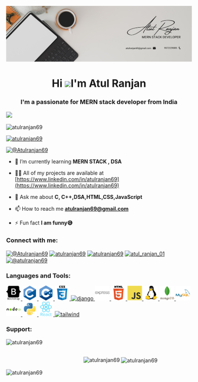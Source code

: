 ![logo](https://github.com/atulranjan69/atulranjan69/blob/main/Atul%20Ranjan.png)
<h1 align="center">Hi <img src="https://raw.githubusercontent.com/MartinHeinz/MartinHeinz/master/wave.gif" height="30" widhth="30">I'm Atul Ranjan</h1>
<h3 align="center">I'm a passionate for MERN stack developer from India</h3>
<img src="https://user-images.githubusercontent.com/55389276/140866485-8fb1c876-9a8f-4d6a-98dc-08c4981eaf70.gif">
<p align="left"> <img src="https://komarev.com/ghpvc/?username=atulranjan69&label=Profile%20views&color=0e75b6&style=flat" alt="atulranjan69" /> </p>

<p align="left"> <a href="https://github.com/ryo-ma/github-profile-trophy"><img src="https://github-profile-trophy.vercel.app/?username=atulranjan69" alt="atulranjan69" /></a> </p>

<p align="left"> <a href="https://twitter.com/@raunakk56445988" target="blank"><img src="https://img.shields.io/twitter/follow/Atulranjan69?logo=twitter&style=for-the-badge" alt="@Atulranjan69" /></a> </p>

- 🌱 I’m currently learning **MERN STACK , DSA**

- 👨‍💻 All of my projects are available at [https://www.linkedin.com/in/atulranjan69](https://www.linkedin.com/in/atulranjan69)

- 💬 Ask me about **C, C++,DSA,HTML,CSS,JavaScript**

- 📫 How to reach me **atulranjan69@gmail.com**

- ⚡ Fun fact **I am funny😅**

<h3 align="left">Connect with me:</h3>
<p align="left">
<a href="https://twitter.com/@Atulranjan69" target="blank"><img align="center" src="https://raw.githubusercontent.com/rahuldkjain/github-profile-readme-generator/master/src/images/icons/Social/twitter.svg" alt="@Atulranjan69" height="30" width="40" /></a>
<a href="https://linkedin.com/in/atulranjan69" target="blank"><img align="center" src="https://raw.githubusercontent.com/rahuldkjain/github-profile-readme-generator/master/src/images/icons/Social/linked-in-alt.svg" alt="atulranjan69" height="30" width="40" /></a>
<a href="https://fb.com/atulranjan69" target="blank"><img align="center" src="https://raw.githubusercontent.com/rahuldkjain/github-profile-readme-generator/master/src/images/icons/Social/facebook.svg" alt="atulranjan69" height="30" width="40" /></a>
<a href="https://instagram.com/atul_ranjan_01" target="blank"><img align="center" src="https://raw.githubusercontent.com/rahuldkjain/github-profile-readme-generator/master/src/images/icons/Social/instagram.svg" alt="atul_ranjan_01" height="30" width="40" /></a>
<a href="https://www.hackerrank.com/@atulranjan69" target="blank"><img align="center" src="https://raw.githubusercontent.com/rahuldkjain/github-profile-readme-generator/master/src/images/icons/Social/hackerrank.svg" alt="@atulranjan69" height="30" width="40" /></a>
</p>

<h3 align="left">Languages and Tools:</h3>
<p align="left"> <a href="https://getbootstrap.com" target="_blank" rel="noreferrer"> <img src="https://raw.githubusercontent.com/devicons/devicon/master/icons/bootstrap/bootstrap-plain-wordmark.svg" alt="bootstrap" width="40" height="40"/> </a> <a href="https://www.cprogramming.com/" target="_blank" rel="noreferrer"> <img src="https://raw.githubusercontent.com/devicons/devicon/master/icons/c/c-original.svg" alt="c" width="40" height="40"/> </a> <a href="https://www.w3schools.com/cpp/" target="_blank" rel="noreferrer"> <img src="https://raw.githubusercontent.com/devicons/devicon/master/icons/cplusplus/cplusplus-original.svg" alt="cplusplus" width="40" height="40"/> </a> <a href="https://www.w3schools.com/css/" target="_blank" rel="noreferrer"> <img src="https://raw.githubusercontent.com/devicons/devicon/master/icons/css3/css3-original-wordmark.svg" alt="css3" width="40" height="40"/> </a> <a href="https://www.djangoproject.com/" target="_blank" rel="noreferrer"> <img src="https://cdn.worldvectorlogo.com/logos/django.svg" alt="django" width="40" height="40"/> </a> <a href="https://expressjs.com" target="_blank" rel="noreferrer"> <img src="https://raw.githubusercontent.com/devicons/devicon/master/icons/express/express-original-wordmark.svg" alt="express" width="40" height="40"/> </a> <a href="https://www.w3.org/html/" target="_blank" rel="noreferrer"> <img src="https://raw.githubusercontent.com/devicons/devicon/master/icons/html5/html5-original-wordmark.svg" alt="html5" width="40" height="40"/> </a> <a href="https://developer.mozilla.org/en-US/docs/Web/JavaScript" target="_blank" rel="noreferrer"> <img src="https://raw.githubusercontent.com/devicons/devicon/master/icons/javascript/javascript-original.svg" alt="javascript" width="40" height="40"/> </a> <a href="https://www.linux.org/" target="_blank" rel="noreferrer"> <img src="https://raw.githubusercontent.com/devicons/devicon/master/icons/linux/linux-original.svg" alt="linux" width="40" height="40"/> </a> <a href="https://www.mongodb.com/" target="_blank" rel="noreferrer"> <img src="https://raw.githubusercontent.com/devicons/devicon/master/icons/mongodb/mongodb-original-wordmark.svg" alt="mongodb" width="40" height="40"/> </a> <a href="https://www.mysql.com/" target="_blank" rel="noreferrer"> <img src="https://raw.githubusercontent.com/devicons/devicon/master/icons/mysql/mysql-original-wordmark.svg" alt="mysql" width="40" height="40"/> </a> <a href="https://nodejs.org" target="_blank" rel="noreferrer"> <img src="https://raw.githubusercontent.com/devicons/devicon/master/icons/nodejs/nodejs-original-wordmark.svg" alt="nodejs" width="40" height="40"/> </a> <a href="https://www.python.org" target="_blank" rel="noreferrer"> <img src="https://raw.githubusercontent.com/devicons/devicon/master/icons/python/python-original.svg" alt="python" width="40" height="40"/> </a> <a href="https://reactjs.org/" target="_blank" rel="noreferrer"> <img src="https://raw.githubusercontent.com/devicons/devicon/master/icons/react/react-original-wordmark.svg" alt="react" width="40" height="40"/> </a> <a href="https://tailwindcss.com/" target="_blank" rel="noreferrer"> <img src="https://www.vectorlogo.zone/logos/tailwindcss/tailwindcss-icon.svg" alt="tailwind" width="40" height="40"/> </a> </p>

<h3 align="left">Support:</h3>
<p><a href="https://www.buymeacoffee.com/atulranjan69"> <img align="left" src="https://cdn.buymeacoffee.com/buttons/v2/default-yellow.png" height="50" width="210" alt="atulranjan69" /></a></p><br><br>

<p><img align="left" src="https://github-readme-stats.vercel.app/api/top-langs?username=atulranjan69&show_icons=true&locale=en&layout=compact" alt="atulranjan69" /></p>

<p>&nbsp;<img align="center" src="https://github-readme-stats.vercel.app/api?username=atulranjan69&show_icons=true&locale=en" alt="atulranjan69" /></p>

<p><img align="center" src="https://github-readme-streak-stats.herokuapp.com/?user=atulranjan69&" alt="atulranjan69" /></p>
